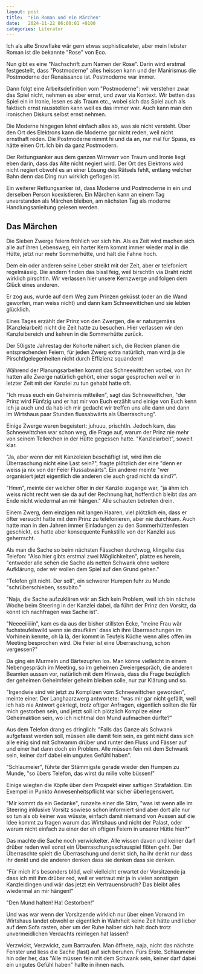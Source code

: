 ```yaml
---
layout: post
title:  "Ein Roman und ein Märchen"
date:   2024-11-22 06:00:01 +0100
categories: Literatur
---
```


Ich als alte Snowflake wär gern etwas sophisticateter, aber mein liebster Roman ist die bekannte "Rose" von Eco.

Nun gibt es eine "Nachschrift zum Namen der Rose". Darin wird erstmal festgestellt, dass "Postmoderne" alles heissen kann und der Manirismus die Postmoderne der Renaissance ist. Postmoderne war immer.

Dann folgt eine Arbeitsdefinition vom "Postmoderne": wir verstehen zwar das Spiel nicht, nehmen es aber ernst, und zwar via Kontext. Wir betten das Spiel ein in Ironie, lesen es als Traum etc., wobei sich das Spiel auch als faktisch ernst rausstellen kann weil es das immer war. Auch kann man den ironischen Diskurs selbst ernst nehmen.

Die Moderne hingegen lehnt einfach alles ab, was sie nicht versteht. Über den Ort des Elektrons kann die Moderne gar nicht reden, weil nicht ernsthaft reden. Die Postmoderne nimmt hi und da an, nur mal für Spass, es hätte einen Ort. Ich bin da ganz Postmodern.

Der Rettungsanker aus dem ganzen Wirrwarr von Traum und Ironie liegt eben darin, dass das Alte nicht negiert wird. Der Ort des Elektrons wird nicht negiert obwohl es an einer Lösung des Rätsels fehlt, entlang welcher Bahn denn das Ding nun wirklich geflogen ist.

Ein weiterer Rettungsanker ist, dass Moderne und Postmoderne in ein und derselben Person koexistieren. Ein Märchen kann an einem Tag unverstanden als Märchen bleiben, am nächsten Tag als moderne Handlungsanleitung gelesen werden.

## Das Märchen
Die Sieben Zwerge feiern fröhlich vor sich hin. Als es Zeit wird machen sich alle auf ihren Lebensweg, ein harter Kern kommt immer wieder mal in die Hütte, jetzt nur mehr Sommerhütte, und hält die Fahne hoch.

Dem ein oder anderen seine Leber streikt mit der Zeit, aber er telefoniert regelmässig. Die andern finden das bissl feig, weil birschtln via Draht nicht wirklich pirschtln. Wir verlassen hier unsere Kernzwerge und folgen dem Glück eines anderen.

Er zog aus, wurde auf dem Weg zum Prinzen geküsst (oder an die Wand geworfen, man weiss nicht) und dann kam Schneewittchen und sie lebten glücklich.

Eines Tages erzählt der Prinz von den Zwergen, die er naturgemäss (Kanzleiarbeit) nicht die Zeit hatte zu besuchen. Hier verlassen wir den Kanzleibereich und kehren in die Sommerhütte zurück.

Der 50igste Jahrestag der Kohorte nähert sich, die Recken planen die entsprechenden Feiern, für jeden Zwerg extra natürlich, man wird ja die Pirschtlgelegenheiten nicht durch Effizienz squandern!

Während der Planungsarbeiten kommt das Schneewittchen vorbei, von ihr hatten alle Zwerge natürlich gehört, einer sogar gesprochen weil er in letzter Zeit mit der Kanzlei zu tun gehabt hatte oft.

"Ich muss euch ein Geheimnis mitteilen", sagt das Schneewittchen, "der Prinz wird Fünfzig und er hat mir von Euch erzählt und einige von Euch kenn ich ja auch und da hab ich mir gedacht wir treffen uns alle dann und dann im Wirtshaus paar Stunden flussabwärts als Überraschung".

Einige Zwerge waren begeistert: juhuuu, prischtln. Jedoch kam, das Schneewittchen war schon weg, die Frage auf, warum der Prinz nie mehr von seinem Tellerchen in der Hütte gegessen hatte. "Kanzleiarbeit", soweit klar.

"Ja, aber wenn der mit Kanzeleien beschäftigt ist, wird ihm die Überraschung nicht eine Last sein?", fragte plötzlich der eine "denn er weiss ja nix von der Feier Flussabwärts". Ein anderer meinte "wer organisiert jetzt eigentlich die anderen die auch grad nicht da sind?".

"Hmm", meinte der welcher öfter in der Kanzlei zugange war, "ja ähm ich weiss nicht recht wen sie da auf der Rechnung hat, hoffentlich bleibt das am Ende nicht wiedermal an mir hängen." Alle schauten betreten drein.

Einem Zwerg, dem einzigen mit langen Haaren, viel plötzlich ein, dass er öfter versucht hatte mit dem Prinz zu telefonieren, aber nie durchkam. Auch hatte man in den Jahren immer Einladungen zu den Sommerhüttenfesten geschickt, es hatte aber konsequente Funkstille von der Kanzlei aus geherrscht.

Als man die Sache so beim nächsten Fässchen durchwog, klingelte das Telefon: "Also hier gibts erstmal zwei Möglichkeiten", platze es herein, "entweder alle sehen die Sache als netten Schwank ohne weitere Aufklärung, oder wir wollen dem Spiel auf den Grund gehen."

"Telefon gilt nicht. Der soll", ein schwerer Humpen fuhr zu Munde "schrüberschieben, sssubito."

"Naja, die Sache aufzuklären wär an Sich kein Problem, weil ich bin nächste Woche beim Steering in der Kanzlei dabei, da führt der Prinz den Vorsitz, da könnt ich nachfragen was Sache ist".

"Neeeeiiiiiin", kam es da aus der bisher stillsten Ecke, "meine Frau wär fuchsteufelswild wenn sie draufkäm' dass ich ihre Überraschungen im Vorhinein kennte, oh là là, der kommt in Teufels Küche wenn alles offen im Meeting besprochen wird. Die Feier ist eine Überraschung, schon vergessen?"

Da ging ein Murmeln und Bärtezupfen los. Man könne vielleicht in einem Nebengespräch im Meeting, so im geheimen Zweiergespräch, die anderen Beamten aussen vor, natürlich mit dem Hinweis, dass die Frage bezüglich der geheimen Geheimfeier geheim bleiben solle, nur zur Klärung und so.

"Irgendwie sind wir jetzt zu Komplizen vom Schneewittchen geworden", meinte einer. Der Langhaarzwerg antwortete: "was mir gar nicht gefällt, weil ich hab nie Antwort gekriegt, trotz oftiger Anfragen, eigentlich sollten die für mich gestorben sein, und jetzt soll ich plötzlich Komplize einer Geheimaktion sein, wo ich nichtmal den Mund aufmachen dürfte?"

Aus dem Telefon drang es dringlich: "Falls das Ganze als Schwank aufgefasst werden soll, müssen alle damit fein sein, es geht nicht dass sich alle einig sind mit Schwamm drüber und runter den Fluss und Fässer auf und einer hat dann doch ein Problem. Alle müssen fein mit dem Schwank sein, keiner darf dabei ein ungutes Gefühl haben".

"Schlaumeier", führte der Stämmigste gerade wieder den Humpen zu Munde, "so übers Telefon, das wirst du mille volte büssen!"

Einige wiegten die Köpfe über dem Prospekt einer saftigen Strafaktion. Ein Exempel in Punkto Anwesenheitspflicht war sicher überlegenswert.

"Mir kommt da ein Gedanke", runzelte einer die Stirn, "was ist wenn alle im Steering inklusive Vorsitz sowieso schon informiert sind aber dort alle nur so tun als ob keiner was wüsste, einfach damit niemand von Aussen auf die Idee kommt zu fragen warum das Wirtshaus und nicht der Palast, oder warum nicht einfach zu einer der eh oftigen Feiern in unserer Hütte hier?"

Das machte die Sache noch verwickelter. Alle wissen davon und keiner darf drüber reden weil sonst ein Überraschungsschauspiel flöten geht. Der Überraschte spielt die Überraschung und denkt sich, ha ihr denkt nur dass ihr denkt und die anderen denken dass sie denken dass sie denken.

"Für mich it's besonders blöd, weil vielleicht erwartet der Vorsitzende ja dass ich mit ihm drüber red, weil er vertraut mir ja in vielen sonstigen Kanzleidingen und wär das jetzt ein Vertrauensbruch? Das bleibt alles wiedermal an mir hängen!"

"Den Mund halten! Ha! Gestorben!"

Und was war wenn der Vorsitzende wirklich nur über einen Vorwand im Wirtshaus landet obwohl er eigentlich in Wahrheit keine Zeit hätte und lieber auf dem Sofa rasten, aber um der Ruhe halber sich halt doch trotz unvermeidlichen Verdachts reinlegen hat lassen?

Verzwickt, Verzwickt, zum Bartraufen. Man öffnete, naja, nicht das nächste Fenster und liess die Sache (fast) auf sich beruhen. Fürs Erste. Schlaumeier hin oder her, das "Alle müssen fein mit dem Schwank sein, keiner darf dabei ein ungutes Gefühl haben" hallte in ihnen nach.
